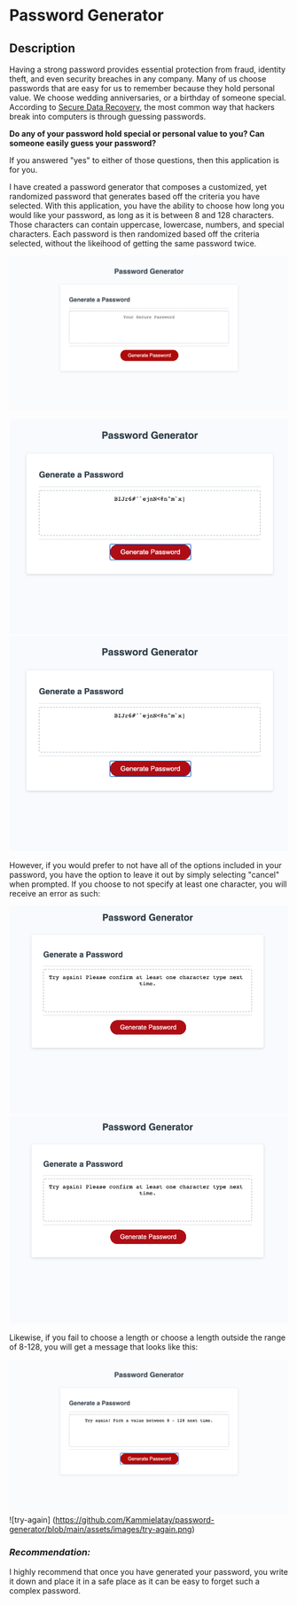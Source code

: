 # Password Generator

## Description

Having a strong password provides essential protection from fraud, identity theft, and even security breaches in any company. Many of us choose passwords that are easy for us to remember because they hold personal value. We choose wedding anniversaries, or a birthday of someone special. According to [Secure Data Recovery](https://www.securedatarecovery.com/resources/the-importance-of-strong-secure-passwords#:~:text=A%20strong%20password%20provides%20essential,control%20of%20a%20computing%20device), the most common way that hackers break into computers is through guessing passwords.

**Do any of your password hold special or personal value to you? Can someone easily guess your password?**

If you answered "yes" to either of those questions, then this application is for you. 

I have created a password generator that composes a customized, yet randomized password that generates based off the criteria you have selected. With this application, you have the ability to choose how long you would like your password, as long as it is between 8 and 128 characters. Those characters can contain uppercase, lowercase, numbers, and special characters. Each password is then randomized based off the criteria selected, without the likeihood of getting the same password twice. 


![password-generator](https://github.com/Kammielatay/password-generator/blob/main/assets/images/password-generator.png)

![](assets/images/random-password.png)
![random-password](https://github.com/Kammielatay/password-generator/blob/main/assets/images/random-password.png)

However, if you would prefer to not have all of the options included in your password, you have the option to leave it out by simply selecting "cancel" when prompted. If you choose to not specify at least one character, you will receive an error as such:

![](assets/images/error.png)
![error](https://github.com/Kammielatay/password-generator/blob/main/assets/images/error.png)

Likewise, if you fail to choose a length or choose a length outside the range of 8-128, you will get a message that looks like this: 

![](assets/images/try-again.png)
![try-again] (https://github.com/Kammielatay/password-generator/blob/main/assets/images/try-again.png)

### *Recommendation:*

I highly recommend that once you have generated your password, you write it down and place it in a safe place as it can be easy to forget such a complex password. 


